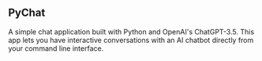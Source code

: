 ## PyChat
A simple chat application built with Python and OpenAI's ChatGPT-3.5. This app lets you have interactive conversations with an AI chatbot directly from your command line interface.